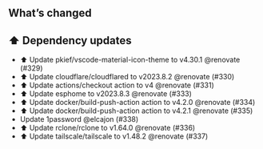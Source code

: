 ## What’s changed
## ⬆️ Dependency updates

- ⬆️ Update pkief/vscode-material-icon-theme to v4.30.1 @renovate (#329)
- ⬆️ Update cloudflare/cloudflared to v2023.8.2 @renovate (#330)
- ⬆️ Update actions/checkout action to v4 @renovate (#331)
- ⬆️ Update esphome to v2023.8.3 @renovate (#333)
- ⬆️ Update docker/build-push-action action to v4.2.0 @renovate (#334)
- ⬆️ Update docker/build-push-action action to v4.2.1 @renovate (#335)
- Update 1password @elcajon (#338)
- ⬆️ Update rclone/rclone to v1.64.0 @renovate (#336)
- ⬆️ Update tailscale/tailscale to v1.48.2 @renovate (#337)
